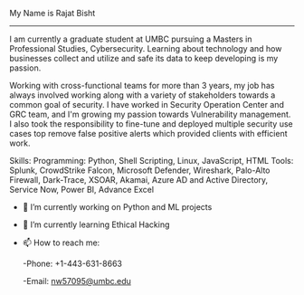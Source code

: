 

My Name is Rajat Bisht
____________________________________________________________________________________________________________________
I am currently a graduate student at UMBC pursuing a Masters in Professional Studies, Cybersecurity. Learning about technology and how businesses collect and utilize and safe its data to keep developing is my passion.


Working with cross-functional teams for more than 3 years, my job has always involved working along with a variety of stakeholders towards a common goal of security. I have worked in Security Operation Center and GRC team, and I'm growing my passion towards Vulnerability management. I also took the responsibility to fine-tune and deployed multiple security use cases top remove false positive alerts which provided clients with efficient work.  


Skills:
Programming: Python, Shell Scripting, Linux, JavaScript, HTML
Tools:	Splunk, CrowdStrike Falcon, Microsoft Defender, Wireshark, Palo-Alto Firewall, Dark-Trace, XSOAR, Akamai, Azure AD and Active Directory, Service Now, Power BI, Advance Excel



- 🔭 I’m currently working on Python and ML projects
- 🌱 I’m currently learning Ethical Hacking


 - 📫 How to reach me:
 
 	-Phone: +1-443-631-8663
 
	-Email: nw57095@umbc.edu
